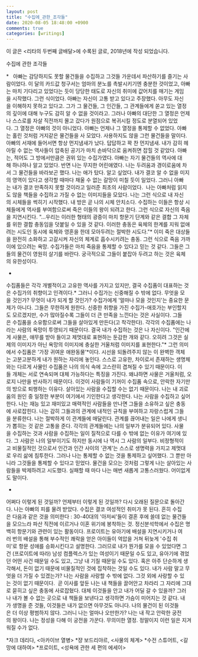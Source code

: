 ```yaml
---
layout: post
title: "수집에_관한_조각들"
date: 2020-08-05 18:48:00 +0900
comments: true 
categories: [writings] 
---
```

이 글은 <리타의 두번째 글배달>에 수록된 글로, 2018년에 작성 되었습니다. 





수집에 관한 조각들







*  
아빠는 감당하지도 못할 물건들을 수집하고 그것들 가운데서 파산하기를 즐기는 사람이었다. 이 달의 카드값 청구서는 엄마의 분노를 촉발시키기엔 충분한 것이었고, 아빠는 마치 기다리고 있었다는 듯이 당당한 태도로 자신의 취미에 값어치를 매기는 게임을 시작했다. 그런 식이었다. 아빠는 자신이 고통 받고 있다고 주장했다. 아무도 자신을 이해하지 못하고 있다고. 그가 그 물건들, 그 인간들, 그 관계들에게 쏟고 있는 열정의 깊이에 대해 누구도 감히 알 수 없을 것이라고. 그러나 아빠의 대단한 그 열정은 언제나 스스로를 자살 직전까지 몰고 갔다가 원점으로 복귀시킬 정도로 분열되어 있었다. 그 열정은 아빠의 것이 아니었다. 아빠는 언제나 그 열정을 통제할 수 없었다. 아빠는 홀린 것처럼 거지같은 물건들을 사 모았다. 사용하지도 않을 그런 물건들을 말이다.
아빠의 서재에 들어서면 항상 먼지냄새가 났다. 답답하고 꽉 찬 먼지냄새. 내가 감히 헤아릴 수 없는 역사들이 압축된 공기가 마치 손바닥으로 움켜쥐면 잡힐 것 같았다. 아빠는, 적어도 그 방에서만큼은 권위 있는 수집가였다. 아빠는 자기 물건들의 역사에 대해 하나하나 알고 있었다. 반면 나는 무지한 어린애였다. 나는 두려움과 경이로움에 차서 그 물건들을 바라보곤 했다. 나는 애가 탔다. 알고 싶었다. 내가 결코 알 수 없을 미지의 영역이 있다고 생각할 때마다 채울 수 없는 갈망이 미칠 듯이 일었다. 그러니 아빠는 내가 결코 만족하지 못할 것이라고 일러준 최초의 사람이었다. 
나는 아빠처럼 읽지도 않을 책들을 수집하고 가질 수 없는 이미지들을 모았다. 나는 그런 식으로 내 자신의 시체들을 썩히기 시작했다. 내 방은 곧 나의 시체 안치소다. 수집하는 이들은 항상 시체들에게 역사를 부여함으로써 죽은 이들의 왕이 되려고 한다. 그런 식으로 자신의 죽음을 지연시킨다. "...우리는 이러한 형태의 광증이 마치 항문기 단계와 같은 결합 그 자체를 위한 결합 충동임을 덧붙일 수 있을 것 같다. 이러한 충동은 육체의 한계를 지워 없애려는 시도인 동시에 육체와 영혼을 한데 모아두려는 절박한 시도다."* 이미 죽은 대상들을 완전히 소화하고 고갈시켜 자신의 체계로 흡수시키려는 충동. 그런 식으로 죽음 가까이에 있으려는 욕망. 수집가들은 마치 죽음을 통제할 수 있다고 믿는 것 같다. 그들은 그들의 물건이 영원히 살기를 바란다. 궁극적으로 그들이 붙잡아 두려고 하는 것은 육체의 유한성이다. 




*
수집품들은 각각 개별적이고 고유한 역사를 가지고 있지만, 결국 수집품이 대표하는 것은 수집가의 취향이고 인격이다.* 그러니 수집가는 신중해질 수 밖에 없다. 무엇을 모을 것인가? 무엇이 내가 되게 할 것인가? 수집가에게 '얼마나 모을 것인지'는 중요한 문제가 아니다. 그들은 무한하게 원한다. 신중한 취향을 가진 수집가-애호가는 부인할지도 모르겠지만, 수가 많아질수록 그들이 더 큰 만족을 느낀다는 것은 사실이다. 그들은 수집품을 소유함으로써 그들을 살아있게 만든다(고 착각한다). 각각의 수집품에는 나라는 사람의 욕망이 투영되기 때문이다. 결국 내가 수집하는 것은 나 자신이다. "인간에게 사물은, 애무를 받아 들이고 제멋대로 표현하는 둔감한 개와 같다. 오히려 그것은 실제의 이미지가 아닌 욕망의 이미지에 충실한 거울처럼 이미지를 표현한다."*
그런 의미에서 수집품은 '가장 귀여운 애완동물'*이다. 시선을 되돌려주지 않는 이 완벽한 객체는 고분고분하게 내가 원하는 자리에 놓인다. 스스로 고유한, 차이로서 존재하는 생명체와는 다르게 사물인 수집품은 나의 의식 속에 고스란히 겹쳐질 수 있기 때문이다. 이들 개체는 서로 연속되며 대체 가능하다는 특징을 가진다. 왜냐하면 사물은 거울처럼, 오로지 나만을 반사하기 때문이다. 이것이 사람들이 기꺼이 수집품 속으로, 안락한 자기만의 방으로 퇴행하는 이유다. 살아있는 사람을 수집할 수는 없기 때문이다.
나는 내 괴로움의 원인 중 일정한 부분이 여기에서 기인한다고 생각한다. 나는 사람을 수집하고 싶어한다. 나는 재능 있고 재미있고 매력적인 사람들을 만나면 그들을 소유하고 싶은 충동에 사로잡힌다. 나는 감히 그들과의 관계에 내적인 규칙을 부여하고 자랑스럽게 그들을 분류한다. 나는 절박하게 이 관계들에 매달린다. 관계를 끊어내는 일은 나에게 생니가 뽑히는 것 같은 고통을 준다. 각각의 관계들에는 나의 일부가 분유되어 있다. 사물을 수집하는 것과 사람을 수집하는 일이 질적으로 다를 수 밖에 없는 이유가 여기에 있다. 그 사람은 나의 일부이기도 하지만 동시에 나 역시 그 사람의 일부다. 비정형적이고 비물질적인 것으로서 인간과 인간 사이의 '관계'는 스스로 생명력을 가지고 제멋대로 우리 삶에 침투한다. 그러나 나는 통제할 수 없는 것을 통제하고 싶어했다. 그 뿐만 아니라 그것들을 통제할 수 있다고 믿었다. 물건을 모으는 것처럼 그렇게 나는 살아있는 사람들을 박제하려고 시도했다. 실패할 때 마다 나는 매번 새롭게 고통스러웠다. 어이없게도 말이다. 





*
어쩌다 이렇게 된 것일까? 언제부터 이렇게 된 것일까? 다시 오래된 질문으로 돌아간다. 나는 아빠의 피를 물려 받았다. 수집은 결코 여성적인 취미가 못 된다. 흔히 수집은 다음과 같은 것을 의미한다 : 30-40대의 '아저씨'들이 결혼 후에 쓸데 없는 물건들을 모으느라 파산 직전에 이르거나 이혼 위기에 봉착하는 것. 정신분석학에서 수집은 명백히 항문기와 관련이 있는 활동이다. 프로이트는 유아기에 배설을 지연시키거나 여러 번의 배설을 통해 부수적인 쾌락을 얻은 아이들이 억압을 거쳐 뒤늦게 '수집 취미'로 항문 성애를 승화시킨다고 설명한다. 그러므로 내가 뭔가를 모을 수 있었다면 그건 (프로이트에 따라) 남성 컴플렉스가 있는 여성이기 때문일 수도 있고, 유아기에 겪었던 어떤 사건 때문일 수도 있고, 그냥 내 기질 때문일 수도 있다. 혹은 아주 단순하게 생각해서, 돈이 없기 때문에 비물질적인 것에 집착하는 것일 수도 있다. 내가 사람 말고 무엇을 더 가질 수 있겠는가? 나는 사람을 사랑할 수 밖에 없다. 그것 외에 사랑할 수 있는 것이 없기 때문이다. 
곧 이사를 앞둔 나는 내 책들을 끌어안고 차라리 그 자리에 그대로 묻히고 싶은 충동에 사로잡혔다. 대체 이것들을 안고 내가 어딜 갈 수 있을까? 그러나 내가 볼 수 없는 곳으로 내 책들을 보낸다고 생각하면 가슴이 미어지는 것 같다. 내가 생명을 준 것들, 이것들은 내가 없으면 아무것도 아니다. 나의 물건이 된 이것들은 더 이상 평범하지 않다. 그러니 나는 얼마나 오만한가? 나는 내 작고 안락한 궁전의 왕이다. 나는 정성을 다해 이 궁전을 가꾼다. 무의미한 열정. 정말이지 이런 일은 지겨워질 수가 없다. 






*자크 데리다, <아카이브 열병>
*쟝 보드리야르, <사물의 체계>
*수전 스튜어트, <갈망에 대하여>
*프로이트, <성욕에 관한 세 편의 에세이>



